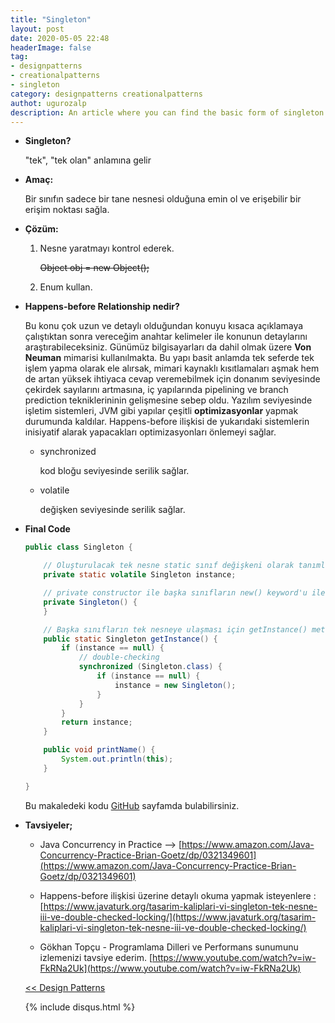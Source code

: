 ```yaml
---
title: "Singleton"
layout: post
date: 2020-05-05 22:48
headerImage: false
tag:
- designpatterns
- creationalpatterns
- singleton
category: designpatterns creationalpatterns
authot: ugurozalp
description: An article where you can find the basic form of singleton pattern
---
```

- **Singleton?**

    "tek", "tek olan" anlamına gelir

- **Amaç:**

    Bir sınıfın sadece bir tane nesnesi olduğuna emin ol ve erişebilir bir erişim noktası sağla.

- **Çözüm:**
    1. Nesne yaratmayı kontrol ederek.

        ~~Object obj = new Object();~~

    2. Enum kullan.

- **Happens-before Relationship nedir?**

    Bu konu çok uzun ve detaylı olduğundan konuyu kısaca açıklamaya çalıştıktan sonra vereceğim anahtar kelimeler ile konunun detaylarını araştırabileceksiniz. 
    Günümüz bilgisayarları da dahil olmak üzere **Von Neuman** mimarisi kullanılmakta. Bu yapı basit anlamda tek seferde tek işlem yapma olarak ele alırsak, mimari kaynaklı kısıtlamaları aşmak hem de artan yüksek ihtiyaca cevap veremebilmek için donanım seviyesinde çekirdek sayılarını artmasına, iç  yapılarında pipelining ve branch prediction tekniklerininin gelişmesine sebep oldu. Yazılım seviyesinde işletim sistemleri, JVM gibi yapılar çeşitli **optimizasyonlar** yapmak durumunda kaldılar. Happens-before ilişkisi de yukarıdaki sistemlerin inisiyatif alarak yapacakları optimizasyonları önlemeyi sağlar. 

    - synchronized

        kod bloğu seviyesinde serilik sağlar.

    - volatile

        değişken seviyesinde serilik sağlar.

- **Final Code**

    ```java
    public class Singleton {

        // Oluşturulacak tek nesne static sınıf değişkeni olarak tanımlanır.
        private static volatile Singleton instance;

        // private constructor ile başka sınıfların new() keyword'u ile yeni nesne oluşturmasını engelle
        private Singleton() {
        }

        // Başka sınıfların tek nesneye ulaşması için getInstance() metodunu kullan
        public static Singleton getInstance() {
            if (instance == null) {
                // double-checking
                synchronized (Singleton.class) {
                    if (instance == null) {
                        instance = new Singleton();
                    }
                }
            }
            return instance;
        }

        public void printName() {
            System.out.println(this);
        }

    }
    ```
    
    Bu makaledeki kodu [GitHub](https://github.com/ugurozalp/DesignPatterns/tree/master/src/com/ugurozalp/designpatterns/creational/singleton) sayfamda bulabilirsiniz.

- **Tavsiyeler;**
    - Java Concurrency in Practice —> [https://www.amazon.com/Java-Concurrency-Practice-Brian-Goetz/dp/0321349601](https://www.amazon.com/Java-Concurrency-Practice-Brian-Goetz/dp/0321349601)

    - Happens-before ilişkisi üzerine detaylı okuma yapmak isteyenlere : [https://www.javaturk.org/tasarim-kaliplari-vi-singleton-tek-nesne-iii-ve-double-checked-locking/](https://www.javaturk.org/tasarim-kaliplari-vi-singleton-tek-nesne-iii-ve-double-checked-locking/)

    - Gökhan Topçu - Programlama Dilleri ve Performans sunumunu izlemenizi tavsiye ederim. [https://www.youtube.com/watch?v=iw-FkRNa2Uk](https://www.youtube.com/watch?v=iw-FkRNa2Uk)


    [<< Design Patterns](/designpatterns/)

    {% include disqus.html %}


    [1]: https://docs.oracle.com/javase/8/docs/api/java/util/concurrent/package-summary.html#MemoryVisibility